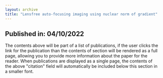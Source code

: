 ```yaml
---
layout: archive
title: "Lensfree auto-focusing imaging using nuclear norm of gradient"
---
```


## Published in: 04/10/2022

The contents above will be part of a list of publications, if the user clicks the link for the publication than the contents of section will be rendered as a full page, allowing you to provide more information about the paper for the reader. When publications are displayed as a single page, the contents of the above "citation" field will automatically be included below this section in a smaller font.
